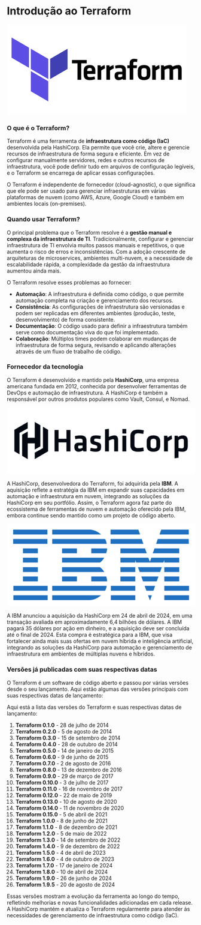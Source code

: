 Introdução ao Terraform
=====================
![Terraform](images/01-01-02.png)

### O que é o Terraform?

Terraform é uma ferramenta de **infraestrutura como código (IaC)** desenvolvida pela HashiCorp. Ela permite que você crie, altere e gerencie recursos de infraestrutura de forma segura e eficiente. Em vez de configurar manualmente servidores, redes e outros recursos de infraestrutura, você pode definir tudo em arquivos de configuração legíveis, e o Terraform se encarrega de aplicar essas configurações.

O Terraform é independente de fornecedor (cloud-agnostic), o que significa que ele pode ser usado para gerenciar infraestruturas em várias plataformas de nuvem (como AWS, Azure, Google Cloud) e também em ambientes locais (on-premises).

### Quando usar Terraform?

O principal problema que o Terraform resolve é a **gestão manual e complexa da infraestrutura de TI**. Tradicionalmente, configurar e gerenciar infraestrutura de TI envolvia muitos passos manuais e repetitivos, o que aumenta o risco de erros e inconsistências. Com a adoção crescente de arquiteturas de microservices, ambientes multi-nuvem, e a necessidade de escalabilidade rápida, a complexidade da gestão da infraestrutura aumentou ainda mais.

O Terraform resolve esses problemas ao fornecer:
- **Automação**: A infraestrutura é definida como código, o que permite automação completa na criação e gerenciamento dos recursos.
- **Consistência**: As configurações de infraestrutura são versionadas e podem ser replicadas em diferentes ambientes (produção, teste, desenvolvimento) de forma consistente.
- **Documentação**: O código usado para definir a infraestrutura também serve como documentação viva do que foi implementado.
- **Colaboração**: Múltiplos times podem colaborar em mudanças de infraestrutura de forma segura, revisando e aplicando alterações através de um fluxo de trabalho de código.

### Fornecedor da tecnologia

O Terraform é desenvolvido e mantido pela **HashiCorp**, uma empresa americana fundada em 2012, conhecida por desenvolver ferramentas de DevOps e automação de infraestrutura. A HashiCorp é também a responsável por outros produtos populares como Vault, Consul, e Nomad.

![HashCorp](images/01-01-01.jpeg)

A HashiCorp, desenvolvedora do Terraform, foi adquirida pela **IBM**. A aquisição reflete a estratégia da IBM em expandir suas capacidades em automação e infraestrutura em nuvem, integrando as soluções da HashiCorp em seu portfólio. Assim, o Terraform agora faz parte do ecossistema de ferramentas de nuvem e automação oferecido pela IBM, embora continue sendo mantido como um projeto de código aberto.

![HashCorp](images/01-01-03.png)

A IBM anunciou a aquisição da HashiCorp em 24 de abril de 2024, em uma transação avaliada em aproximadamente 6,4 bilhões de dólares. A IBM pagará 35 dólares por ação em dinheiro, e a aquisição deve ser concluída até o final de 2024. Esta compra é estratégica para a IBM, que visa fortalecer ainda mais suas ofertas em nuvem híbrida e inteligência artificial, integrando as soluções da HashiCorp para automação e gerenciamento de infraestrutura em ambientes de múltiplas nuvens e híbridos.


### Versões já publicadas com suas respectivas datas

O Terraform é um software de código aberto e passou por várias versões desde o seu lançamento. Aqui estão algumas das versões principais com suas respectivas datas de lançamento:

Aqui está a lista das versões do Terraform e suas respectivas datas de lançamento:

1. **Terraform 0.1.0** - 28 de julho de 2014
2. **Terraform 0.2.0** - 5 de agosto de 2014
3. **Terraform 0.3.0** - 15 de setembro de 2014
4. **Terraform 0.4.0** - 28 de outubro de 2014
5. **Terraform 0.5.0** - 14 de janeiro de 2015
6. **Terraform 0.6.0** - 9 de junho de 2015
7. **Terraform 0.7.0** - 2 de agosto de 2016
8. **Terraform 0.8.0** - 13 de dezembro de 2016
9. **Terraform 0.9.0** - 29 de março de 2017
10. **Terraform 0.10.0** - 3 de julho de 2017
11. **Terraform 0.11.0** - 16 de novembro de 2017
12. **Terraform 0.12.0** - 22 de maio de 2019
13. **Terraform 0.13.0** - 10 de agosto de 2020
14. **Terraform 0.14.0** - 11 de novembro de 2020
15. **Terraform 0.15.0** - 5 de abril de 2021
16. **Terraform 1.0.0** - 8 de junho de 2021
17. **Terraform 1.1.0** - 8 de dezembro de 2021
18. **Terraform 1.2.0** - 5 de maio de 2022
19. **Terraform 1.3.0** - 14 de setembro de 2022
20. **Terraform 1.4.0** - 9 de dezembro de 2022
21. **Terraform 1.5.0** - 4 de abril de 2023
22. **Terraform 1.6.0** - 4 de outubro de 2023
23. **Terraform 1.7.0** - 17 de janeiro de 2024
24. **Terraform 1.8.0** - 10 de abril de 2024
25. **Terraform 1.9.0** - 26 de junho de 2024
26. **Terraform 1.9.5** - 20 de agosto de 2024

Essas versões mostram a evolução da ferramenta ao longo do tempo, refletindo melhorias e novas funcionalidades adicionadas em cada release. A HashiCorp mantém e atualiza o Terraform regularmente para atender às necessidades de gerenciamento de infraestrutura como código (IaC).
